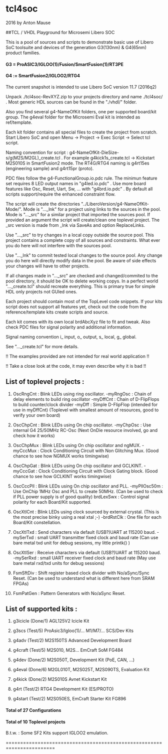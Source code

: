 
# tcl4soc

 2016 by Anton Mause

##TCL / VHDL Playground for Microsemi Libero SOC

This is a pool of sources and scripts to demonstrate basic use of Libero SoC 
toolsuite and devices of the generation G3(130nm) & G4(65nm) product families.

#### G3 = ProASIC3/IGLOO(1)/Fusion/SmartFusion(1)/RT3PE
#### G4 := SmartFusion2/IGLOO2/RTG4

The current snapshot is intended to use Libero SoC version 11.7 (2016q2)

Unpack ./tcl4soc-RevXYZ.zip to your projects directory and name ./tcl4soc/ .
Most generic HDL sources can be found in the "./vhdl/" folder.

Also you find several g4-NameOfKit folders, one per supported board/kit group.
The g4eval folder for the Microsemi Eval kit is intended as ref/template.

Each kit folder contains all special files to create the project from scratch.
Start Libero SoC and open Menu -> Project -> Exec Script -> Select tcl script.

Naming convention for script : g4-NameOfKit-DieSize-s/g(M2S/M2GL)_create.tcl .
For example g4kick1s_create.tcl -> Kickstart M2S010S in SmartFusion2 mode.
The RT4G/RTG4 naming is g4rt15es (engineering sample) and g4rt15pr (proto).

PDC files follow the g4-FunctionalGroup.io.pdc rule.
The minimun feature set requires 8 LED output names in "g4led.io.pdc" .
Use more board features like Osc, Reset, Uart, Sw, ... with "g4brd.io.pdc" .
By default all scripts support/require the enhanced constraint flow.

The script will create the directories "../LiberoVersion/g4-NameOfKit-Mode/".
Mode is "..._lnk" for a project using links to the sources in the pool.
Mode is "..._src" for a similar project that imported the sources pool.
If provided an argument the script will create/clean one toplevel project.
The _src version is made from _lnk via SaveAs and option ReplaceLinks.

Use "..._src" to try changes in a local copy outside the source pool.
This project contains a complete copy of all sources and constraints.
What ever you do here will not interfere with the sources pool.

Use "..._lnk" to commit tested local changes to the source pool.
Any change you do here will directly modify data in the pool.
Be aware of side effects your changes will have to other projects.

If all changes made in "..._src" are checked and changed/commited
to the pool directory, it should be OK to delete working copys.
In a perfect world "..._create.tcl" should recreate everything.
This is primary true for simple HDL only projects not GUIed ones.

Each project should contain most of the TopLevel code snippets.
If your kits script does not support all features yet, check out the 
code from the reference/template kits create scripts and source.

Each kit comes with its own local brdAbcXyz file to fit and tweak.
Also check PDC files for signal polarity and additional information.

Signal naming convention i_ input, o_ output, s_ local, g_ global.

See "..._create.tcl" for more details.

!! The examples provided are not intended for real world application !!

!! Take a close look at the code, it may even describe why it is bad !!


## List of toplevel projects :

1. OscRngCnt : Blink LEDs using ring oscillator.
-myRngOsc : Chain of delay elements to build ring oscillator
-myDffCnt : Chain of D-FlipFlops to build counter/clock divider
-myDff    : Simple D-FlipFlop (intended for use in myDffCnt)
(Toplevel with smallest amount of resources, good to verify your own board)

1. OscChpCnt : Blink LEDs using On chip oscillator.
-myChpOsc : Use internal G4 25/50MHz RC-Osc
(Next OnDie resource involved, go and check how it works)

1. OscChpMux : Blink LEDs using On chip oscillator and ngMUX.
-myCccMux : Clock Conditioning Circuit with Non Glitching Mux.
(Good chance to see how NGMUX works timingwise)

1. OscChpGat : Blink LEDs using On chip oscillator and GCLKINT.
-myCccGat : Clock Conditioning Circuit with Clock Gating block.
(Good chance to see how GCLKINT works timingwise)

1. OscCccPll : Blink LEDs using On chip oscillator and PLL.
-myPllOsc50m : Use OnChip 1MHz Osc and PLL to create 50MHz.
(Can be used to check if PLL power supply is of good quality)
brdLexSwx :  Control signal polarity for each Board/Kit supported.

1. OscXtlCnt : Blink LEDs using clock sourced by external crystal.
(This is the most precise binky using a real xtal ;-)
-brdRstClk : One file for each Board/Kit constellation.

1. OscXtlTxd : Send characters via default (USB?)UART at 115200 baud.
-mySerTxd : small UART transmitter fixed clock and baud rate
(Can use bare metal txd unit for debug sessions, my little printk() )

1. OscXtlSer : Receive characters via default (USB?)UART at 115200 baud.
-mySerRxd : small UART receiver fixed clock and baud rate
(May use bare metal rxd/txd units for debug sessions)

1. FsmSftDiv : Shift register based clock divider with No/aSync/Sync Reset.
(Can be used to understand what is different here from SRAM FPGAs)

1. FsmPatGen : Pattern Generators with No/aSync Reset.

## List of supported kits :

1. g3icicle (Done/1) AGL125V2 Icicle Kit

1. g3scs (Test/5) ProAsic3/Igloo(1)/... M1/M7/... SCS/Dev Kits

1. g4adv (Test/2) M2S150TS Advanced Development Board

1. g4craft (Test/5) M2S010, M2S... EmCraft SoM FG484

1. g4dev (Done/2) M2S050T, Development Kit (PoE, CAN, ...)

1. g4eval (Done/6) M2GL010T, M2S025T, M2S090TS, Evaluation Kit

1. g4kick (Done/2) M2S010S Avnet Kickstart Kit

1. g4rt (Test/2) RTG4 Development Kit (ES/PROTO)

1. g4start (Test/2) M2S050ES, EmCraft Starter Kit FG896

#### Total of 27 Configurations

#### Total of 10 Toplevel projects

B.t.w. : Some SF2 Kits support IGLOO2 emulation.

=======================================================================
